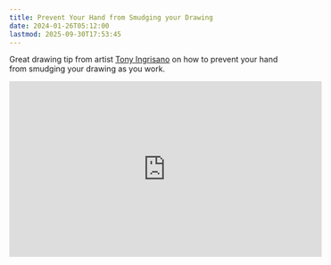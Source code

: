 ```yaml
---
title: Prevent Your Hand from Smudging your Drawing
date: 2024-01-26T05:12:00
lastmod: 2025-09-30T17:53:45
---
```


Great drawing tip from artist [Tony Ingrisano](https://www.tonyingrisano.com/) on how to prevent your hand from smudging your drawing as you work.

<div class="iframe-16-9-container">
<iframe class="youTubeIframe" width="560" height="315" src="https://www.youtube.com/embed/HomfjQddkEY?si=b8WtONI1IFNEJuIl" title="YouTube video player" frameborder="0" allow="accelerometer; autoplay; clipboard-write; encrypted-media; gyroscope; picture-in-picture; web-share" referrerpolicy="strict-origin-when-cross-origin" allowfullscreen></iframe>
</div>
